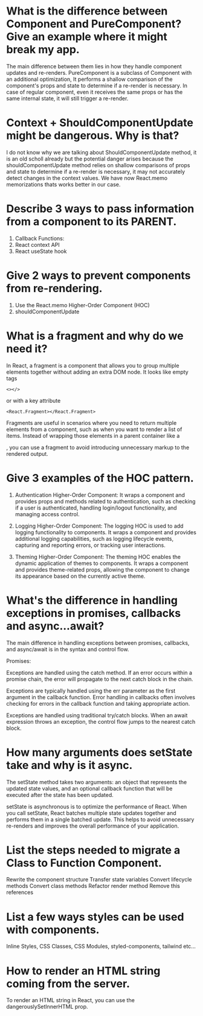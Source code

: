 # What is the difference between Component and PureComponent? Give an example where it might break my app.

The main difference between them lies in how they handle component updates and re-renders.
PureComponent is a subclass of Component with an additional optimization, It performs a shallow comparison of the component's props and state to determine if a re-render is necessary. In case of regular component, even it receives the same props or has the same internal state, it will still trigger a re-render.

# Context + ShouldComponentUpdate might be dangerous. Why is that?

I do not know why we are talking about ShouldComponentUpdate method, it is an old scholl already but
the potential danger arises because the shouldComponentUpdate method relies on shallow comparisons of props and state to determine if a re-render is necessary, it may not accurately detect changes in the context values. We have now React.memo memorizations thats works better in our case.

# Describe 3 ways to pass information from a component to its PARENT.

1. Callback Functions:
2. React context API
3. React useState hook

# Give 2 ways to prevent components from re-rendering.

1. Use the React.memo Higher-Order Component (HOC)
2. shouldComponentUpdate

# What is a fragment and why do we need it?

In React, a fragment is a component that allows you to group multiple elements together without adding an extra DOM node. It looks like empty tags

```
<></>
```

or with a key attribute

```
<React.Fragment></React.Fragment>
```

Fragments are useful in scenarios where you need to return multiple elements from a component, such as when you want to render a list of items. Instead of wrapping those elements in a parent container like a <div>, you can use a fragment to avoid introducing unnecessary markup to the rendered output.

# Give 3 examples of the HOC pattern.

1. Authentication Higher-Order Component:
   It wraps a component and provides props and methods related to authentication, such as checking if a user is authenticated, handling login/logout functionality, and managing access control.

2. Logging Higher-Order Component:
   The logging HOC is used to add logging functionality to components. It wraps a component and provides additional logging capabilities, such as logging lifecycle events, capturing and reporting errors, or tracking user interactions.

3. Theming Higher-Order Component:
   The theming HOC enables the dynamic application of themes to components. It wraps a component and provides theme-related props, allowing the component to change its appearance based on the currently active theme.

# What's the difference in handling exceptions in promises, callbacks and async...await?

The main difference in handling exceptions between promises, callbacks, and async/await is in the syntax and control flow.

Promises:

Exceptions are handled using the catch method. If an error occurs within a promise chain, the error will propagate to the next catch block in the chain.

Exceptions are typically handled using the err parameter as the first argument in the callback function.
Error handling in callbacks often involves checking for errors in the callback function and taking appropriate action.

Exceptions are handled using traditional try/catch blocks.
When an await expression throws an exception, the control flow jumps to the nearest catch block.

# How many arguments does setState take and why is it async.

The setState method takes two arguments: an object that represents the updated state values, and an optional callback function that will be executed after the state has been updated.

setState is asynchronous is to optimize the performance of React. When you call setState, React batches multiple state updates together and performs them in a single batched update. This helps to avoid unnecessary re-renders and improves the overall performance of your application.

# List the steps needed to migrate a Class to Function Component.

Rewrite the component structure
Transfer state variables
Convert lifecycle methods
Convert class methods
Refactor render method
Remove this references

# List a few ways styles can be used with components.

Inline Styles, CSS Classes, CSS Modules, styled-components, tailwind etc...

# How to render an HTML string coming from the server.

To render an HTML string in React, you can use the dangerouslySetInnerHTML prop.
